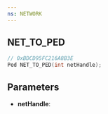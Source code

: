 ```yaml
---
ns: NETWORK
---
```

## NET_TO_PED

```c
// 0xBDCD95FC216A8B3E
Ped NET_TO_PED(int netHandle);
```

## Parameters
* **netHandle**:
